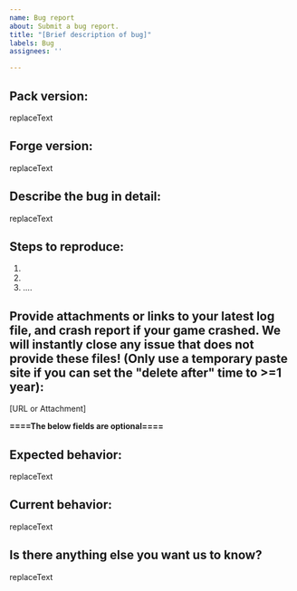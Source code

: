 ```yaml
---
name: Bug report
about: Submit a bug report.
title: "[Brief description of bug]"
labels: Bug
assignees: ''

---
```


<!---
This is the bug report template, use it only to submit bugs. If this is a feature suggestion, go back and use the "enhancement" template.
When providing logs, you must close the game after the bug happens (if it didn't already crash) and move the latest.log file to your desktop. If you start the game up again, the latest.log will be replaced by a new one containing none of the relevant information!

===================================
The title of this submission must be a brief description of the bug to make it easier to find. 
Please assign your submission to a project in the menu bar to the right (Not required, but saves me time). Click on projects, repository, and then on "bug tracking" if this is a bug report, or "project organization" if this is a suggestion. This helps us organize them.
===================================

Please provide the requested information (if we ask for versions, do not just say latest). If you do not, your issue will simply be ignored and closed. You may be asked by a dev to provide additional information. If you do not provide additional information within a reasonable window of time, your issue will also be closed. 

Before submitting an issue, make sure to search through existing bug reports to ensure you do not make a duplicate report, as this will simply slow down development!
--->

## **Pack version:**
replaceText

## **Forge version:**
replaceText

## **Describe the bug in detail:**
replaceText

## **Steps to reproduce:**
1.
2.
3. ....

## **Provide attachments or links to your latest log file, and crash report if your game crashed. We will instantly close any issue that does not provide these files! (Only use a temporary paste site if you can set the "delete after" time to >=1 year):**
[URL or Attachment] 

**====The below fields are optional====**

## **Expected behavior:**
replaceText

## **Current behavior:**
replaceText

## **Is there anything else you want us to know?**
replaceText
